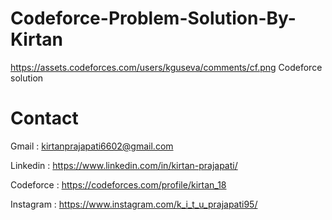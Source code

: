 # Codeforce-Problem-Solution-By-Kirtan
https://assets.codeforces.com/users/kguseva/comments/cf.png
 Codeforce solution
# Contact
Gmail : kirtanprajapati6602@gmail.com

Linkedin : https://www.linkedin.com/in/kirtan-prajapati/

Codeforce : https://codeforces.com/profile/kirtan_18

Instagram : https://www.instagram.com/k_i_t_u_prajapati95/
